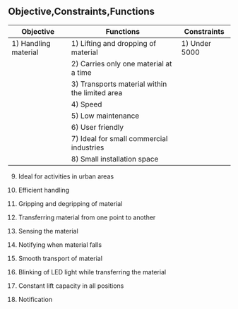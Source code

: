 ## Objective,Constraints,Functions ##
|Objective|Functions|Constraints|
|---------|---------|-----------|
|1) Handling material |1) Lifting and dropping of material|1) Under 5000|
|                  |2) Carries only one material at a time|              |
|                  |3) Transports material within the limited area|       |
|                  |4) Speed                                      |       | 
|                  |5) Low maintenance                            |       |
|                  |6) User friendly                              | |
|                  |7) Ideal for small commercial industries| |
|                  |8) Small installation space
9) Ideal for activities in urban areas
10) Efficient handling
2) Gripping and degripping of material
3) Transferring material from one point to another
4) Sensing the material
5) Notifying when material falls
6) Smooth transport of material
7) Blinking of LED light while transferring the material 
8) Constant lift capacity in all positions

2) Notification 
